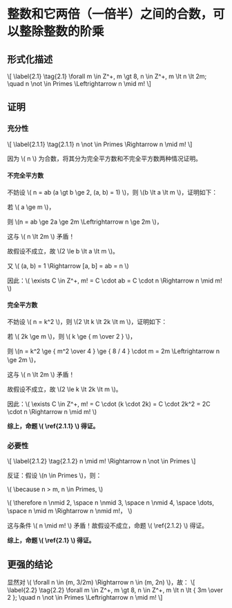 # 整数和它两倍（一倍半）之间的合数，可以整除整数的阶乘
## 形式化描述
\\[ \label{2.1} \tag{2.1}
    \forall m \in Z^+, m \gt 8, n \in Z^+, m \lt n \lt 2m; \quad n \not \in Primes \Leftrightarrow n \mid m!
\\]

## 证明
### 充分性
\\[ \label{2.1.1} \tag{2.1.1}
    n \not \in Primes \Rightarrow n \mid m!
\\]

因为 \\( n \\) 为合数，将其分为完全平方数和不完全平方数两种情况证明。

#### 不完全平方数
不妨设 \\( n = ab (a \gt b \ge 2, (a, b) = 1) \\)，则 \\(b \lt a \lt m \\)，证明如下：

若 \\( a \ge m \\)，

则 \\(n = ab \ge 2a \ge 2m \Leftrightarrow n \ge 2m \\)，

这与 \\( n \lt 2m \\) 矛盾！

故假设不成立，故 \\(2 \le b \lt a \lt m \\)。

又 \\( (a, b) = 1 \Rightarrow [a, b] = ab = n \\)

因此：\\( \exists C \in Z^+, m! = C \cdot ab = C \cdot n \Rightarrow n \mid m! \\)

#### 完全平方数
不妨设 \\( n = k^2 \\)，则 \\(2 \lt k \lt 2k \lt m \\)，证明如下：

若 \\( 2k \ge m \\)，则 \\( k \ge { m \over 2 } \\)，

则 \\(n = k^2 \ge { m^2 \over 4 } \ge { 8 / 4 } \cdot m = 2m \Leftrightarrow n \ge 2m \\)，

这与 \\( n \lt 2m \\) 矛盾！

故假设不成立，故 \\(2 \le k \lt 2k \lt m \\)。

因此：\\( \exists C \in Z^+, m! = C \cdot (k \cdot 2k) = C \cdot 2k^2 = 2C \cdot n \Rightarrow n \mid m! \\)

**综上，命题 \\( \ref{2.1.1} \\) 得证。**

### 必要性
\\[ \label{2.1.2} \tag{2.1.2}
    n \mid m! \Rightarrow n \not \in Primes
\\]

反证：假设 \\(n \in Primes \\)，则：

\\( \because n > m, n \in Primes, \\)

\\( \therefore n \nmid 2, \space n \nmid 3, \space n \nmid 4, \space \dots, \space n \mid m \Rightarrow n \nmid m!， \\)

这与条件 \\( n \mid m! \\) 矛盾！故假设不成立，命题 \\( \ref{2.1.2} \\) 得证。

**综上，命题 \\( \ref{2.1} \\) 得证。**

## 更强的结论
显然对 \\( \forall n \in (m, 3/2m) \Rightarrow n \in (m, 2n) \\)，故：
\\[ \label{2.2} \tag{2.2}
    \forall m \in Z^+, m \gt 8, n \in Z^+, m \lt n \lt { 3m \over 2 }; \quad n \not \in Primes \Leftrightarrow n \mid m!
\\]
